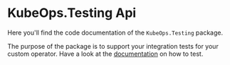 # KubeOps.Testing Api

Here you'll find the code documentation of the `KubeOps.Testing` package.

The purpose of the package is to support your integration tests for your
custom operator. Have a look at the [documentation](../docs/testing.md) on how to test.
